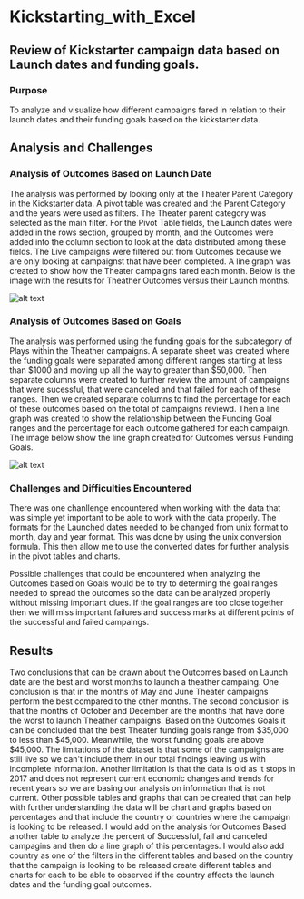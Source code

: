 # Kickstarting_with_Excel

## Review of Kickstarter campaign data based on Launch dates and funding goals.

### Purpose
To analyze and visualize how different campaigns fared in relation to their launch dates and their funding goals based on the kickstarter data.

## Analysis and Challenges

### Analysis of Outcomes Based on Launch Date
The analysis was performed by looking only at the Theater Parent Category in the Kickstarter data. A pivot table was created and the Parent Category and the years were used as filters. The Theater parent category was selected as the main filter. For the Pivot Table fields, the Launch dates were added in the rows section, grouped by month, and the Outcomes were added into the column section to look at the data distributed among these fields. The Live campaigns were filtered out from Outcomes because we are only looking at campaignst that have been completed. A line graph was created to show how the Theater campaigns fared each month. Below is the image with the results for Theather Outcomes versus their Launch months.  

![alt text](https://github.com/sandramcardona/Kickstarting_with_Excel/blob/master/Resources/Theather_Outcomes_vs_Launch.png?raw=true)


### Analysis of Outcomes Based on Goals
The analysis was performed using the funding goals for the subcategory of Plays within the Theather campaigns. A separate sheet was created where the funding goals were separated among different ranges starting at less than $1000 and moving up all the way to greater than $50,000. Then separate columns were created to further review the amount of campaigns that were sucessful, that were canceled and that failed for each of these ranges. Then we created separate columns to find the percentage for each of these outcomes based on the total of campaigns reviewd. Then a line graph was created to show the relationship between the Funding Goal ranges and the percentage for each outcome gathered for each campaign. 
The image below show the line graph created for Outcomes versus Funding Goals. 

![alt text](https://github.com/sandramcardona/Kickstarting_with_Excel/blob/master/Resources/Outcomes_vs_Goal.png?raw=true)

### Challenges and Difficulties Encountered
There was one chanllenge encountered when working with the data that was simple yet important to be able to work with the data properly. The formats for the Launched dates needed to be changed from unix format to month, day and year format. This was done by using the unix conversion formula. This then allow me to use the converted dates for further analysis in the pivot tables and charts. 

Possible challenges that could be encountered when analyzing the Outcomes based on Goals would be to try to determing the goal ranges needed to spread the outcomes so the data can be analyzed properly without missing important clues. If the goal ranges are too close together then we will miss important failures and success marks at different points of the successful and failed campaings. 

## Results

Two conclusions that can be drawn about the Outcomes based on Launch date are the best and worst months to launch a theather campaing. One conclusion is that in the months of May and June Theater campaigns perform the best compared to the other months. The second conclusion is that the months of October and December are the months that have done the worst to launch Theather campaigns.
Based on the Outcomes Goals it can be concluded that the best Theater funding goals range from $35,000 to less than $45,000. Meanwhile, the worst funding goals are above $45,000.
The limitations of the dataset is that some of the campaigns are still live so we can't include them in our total findings leaving us with incomplete information. Another limitation is that the data is old as it stops in 2017 and does not represent current economic changes and trends for recent years so we are basing our analysis on information that is not current. 
Other possible tables and graphs that can be created that can help with further understanding the data will be chart and graphs based on percentages and that include the country or countries where the campaign is looking to be released. I would add on the analysis for Outcomes Based another table to analyze the percent of Successful, fail and canceled campagins and then do a line graph of this percentages.  I would also add country as one of the filters in the different tables and based on the country that the campaign is looking to be released create different tables and charts for each to be able to observed if the country affects the launch dates and the funding goal outcomes. 

